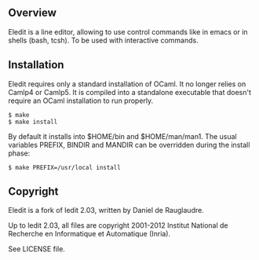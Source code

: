 Overview
--------

Eledit is a line editor, allowing to use control commands like in emacs
or in shells (bash, tcsh). To be used with interactive commands.

Installation
------------

Eledit requires only a standard installation of OCaml.
It no longer relies on Camlp4 or Camlp5.
It is compiled into a standalone executable that doesn't require an
OCaml installation to run properly.

```
$ make
$ make install
```

By default it installs into $HOME/bin and $HOME/man/man1.
The usual variables PREFIX, BINDIR and MANDIR can be overridden
during the install phase:

```
$ make PREFIX=/usr/local install
```

Copyright
---------

Eledit is a fork of ledit 2.03, written by Daniel de Rauglaudre.

Up to ledit 2.03, all files are copyright 2001-2012 Institut
National de Recherche en Informatique et Automatique (Inria).

See LICENSE file.
